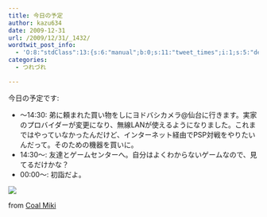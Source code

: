 ```yaml
---
title: 今日の予定
author: kazu634
date: 2009-12-31
url: /2009/12/31/_1432/
wordtwit_post_info:
  - 'O:8:"stdClass":13:{s:6:"manual";b:0;s:11:"tweet_times";i:1;s:5:"delay";i:0;s:7:"enabled";i:1;s:10:"separation";s:2:"60";s:7:"version";s:3:"3.7";s:14:"tweet_template";b:0;s:6:"status";i:2;s:6:"result";a:0:{}s:13:"tweet_counter";i:2;s:13:"tweet_log_ids";a:1:{i:0;i:5025;}s:9:"hash_tags";a:0:{}s:8:"accounts";a:1:{i:0;s:7:"kazu634";}}'
categories:
  - つれづれ

---
```

<div class="section">
<p>
    今日の予定です:
</p>
  
<ul>
<li>
      ～14:30: 弟に頼まれた買い物をしにヨドバシカメラ@仙台に行きます。実家のプロバイダーが変更になり、無線LANが使えるようになりました。これまではやっていなかったんだけど、インターネット経由でPSP対戦をやりたいんだって。そのための機器を買いに。
</li>
<li>
      14:30～: 友達とゲームセンターへ。自分はよくわからないゲームなので、見てるだけかな？
</li>
<li>
      00:00～: 初詣だよ。
</li>
</ul>
  
<p>
<center>
</center>
</p>
  
<p>
<a href="http://flickr.com/photos/mi-ki/3155502988/" onclick="__gaTracker('send', 'event', 'outbound-article', 'http://flickr.com/photos/mi-ki/3155502988/', '');" title="初詣"><img src="http://farm4.static.flickr.com/3126/3155502988_80a81e8aae_m.jpg" /></a>
</p>
  
<p>
    from <a href="http://flickr.com/people/mi-ki/" onclick="__gaTracker('send', 'event', 'outbound-article', 'http://flickr.com/people/mi-ki/', 'Coal Miki');">Coal Miki</a>
</p></p>
</div>